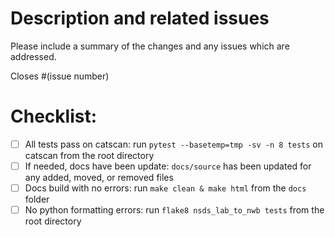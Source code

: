 # Description and related issues

Please include a summary of the changes and any issues which are addressed.

Closes #(issue number)

# Checklist:

- [ ] All tests pass on catscan: run `pytest --basetemp=tmp -sv -n 8 tests` on catscan from the root directory
- [ ] If needed, docs have been update: `docs/source` has been updated for any added, moved, or removed files
- [ ] Docs build with no errors: run `make clean & make html` from the `docs` folder
- [ ] No python formatting errors: run `flake8 nsds_lab_to_nwb tests` from the root directory
